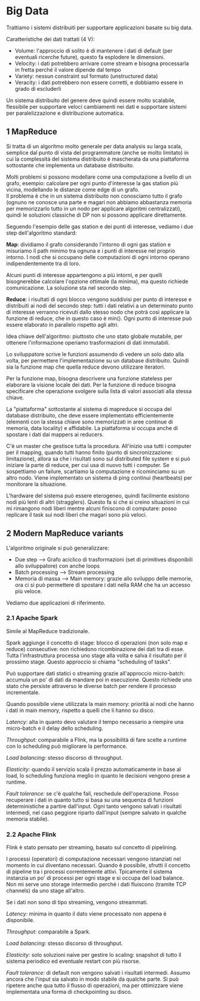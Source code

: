 # Big Data

Trattiamo i sistemi distribuiti per supportare applicazioni basate su big data. 

Caratteristiche dei dati trattati (4 V):

- Volume: l'approccio di solito è di mantenere i dati di default (per eventuali ricerche future), questo fa esplodere le dimensioni.
- Velocity: i dati potrebbero arrivare come stream e bisogna processarla in fretta perché il valore dipende dal tempo
- Variety: nessun constraint sul formato (unstructured data)
- Veracity: i dati potrebbero non essere corretti, e dobbiamo essere in grado di escluderli

Un sistema distribuito del genere deve quindi essere molto scalabile, flessibile per supportare veloci cambiamenti nei dati e supportare sistemi per paralelizzazione e distribuzione automatica. 

## 1 MapReduce
Si tratta di un algoritmo molto generale per data analysis su larga scala, semplice dal punto di vista del programmatore (anche se molto limitato) in cui la complessità del sistema distribuito è mascherata da una piattaforma sottostante che implementa un database distribuito. 

Molti problemi si possono modellare come una computazione a livello di un grafo, esempio: calcolare per ogni punto d'interesse la gas station più vicina, modellando le distanze come edge di un grafo.  
Il problema è che in un sistema distribuito non conosciamo tutto il grafo (ognuno ne conosce una parte e magari non abbiamo abbastanza memoria per memorizzarlo tutto in un nodo per applicare algoritmi centralizzati), quindi le soluzioni classiche di DP non si possono applicare direttamente. 

Seguendo l'esempio delle gas station e dei punti di interesse, vediamo i due step dell'algoritmo standard: 

**Map**: dividiamo il grafo considerando l'intorno di ogni gas station e misuriamo il path minimo tra ognuna e i punti di interesse nel proprio intorno. I nodi che si occupano delle computazioni di ogni intorno operano indipendentemente tra di loro. 

Alcuni punti di interesse appartengono a più intorni, e per quelli bisognerebbe calcolare l'opzione ottimale (la minima), ma questo richiede comunicazione. La soluzione sta nel secondo step. 

**Reduce**: i risultati di ogni blocco vengono suddivisi per punto di interesse e distribuiti ai nodi del secondo step: tutti i dati relativi a un determinato punto di interesse verranno ricevuti dallo stesso nodo che potrà così applicare la funzione di reduce, che in questo caso è min(). Ogni punto di interesse può essere elaborato in parallelo rispetto agli altri. 

Idea chiave dell'algoritmo: piuttosto che uno stato globale mutabile, per ottenere l'informazione operiamo trasformazioni di dati immutabili. 

Lo sviluppatore scrive le funzioni assumendo di vedere un solo dato alla volta, per permettere l'implementazione su un database distribuito. Quindi sia la funzione map che quella reduce devono utilizzare iteratori. 

Per la funzione map, bisogna descrivere una funzione stateless per elaborare la visione locale dei dati. Per la funzione di reduce bisogna specificare che operazione svolgere sulla lista di valori associati alla stessa chiave. 

La "piattaforma" sottostante al sistema di mapreduce si occupa del database distribuito, che deve essere implementato efficientemente (elementi con la stessa chiave sono memorizzati in aree continue di memoria, data locality) e affidabile. La piattaforma si occupa anche di spostare i dati dai mappers ai reducers.

C'è un master che gestisce tutta la procedura. All'inizio usa tutti i computer per il mapping, quando tutti hanno finito (punto di sincronizzazione: limitazione), allora sa che i risultati sono sul distributed file system e si può iniziare la parte di reduce, per cui usa di nuovo tutti i computer. Se sospettiamo un failure, scartiamo la computazione e ricominciamo su un altro nodo. Viene implementato un sistema di ping continui (heartbeats) per monitorare la situazione. 

L'hardware del sistema può essere eterogeneo, quindi facilmente esistono nodi più lenti di altri (stragglers). Questo fa si che si creino situazioni in cui mi rimangono nodi liberi mentre alcuni finiscono di computare: posso replicare il task sui nodi liberi che magari sono più veloci. 

## 2 Modern MapReduce variants

L'algoritmo originale si può generalizzare:

- Due step --> Grafo aciclico di trasformazioni (set di primitives disponibili allo sviluppatore) con anche loops
- Batch processing --> Stream processing
- Memoria di massa --> Main memory: grazie allo sviluppo delle memorie, ora ci si può permettere di spostare i dati nella RAM che ha un accesso più veloce. 

Vediamo due applicazioni di riferimento. 

### 2.1 Apache Spark
Simile al MapReduce tradizionale. 

Spark aggiunge il concetto di stage: blocco di operazioni (non solo map e reduce) consecutive: non richiedono ricombinazione dei dati tra di esse. Tutta l'infrastruttura processa uno stage alla volta e salva il risultato per il prossimo stage. Questo approccio si chiama "scheduling of tasks". 

Può supportare dati statici o streaming grazie all'approccio micro-batch: accumula un po' di dati da mandare poi in esecuzione. Questo richiede uno stato che persiste attraverso le diverse batch per rendere il processo incrementale.

Quando possibile viene utilizzata la main memory: priorità ai nodi che hanno i dati in main memory, rispetto a quelli che li hanno su disco. 

*Latency:* alta in quanto devo valutare il tempo necessario a riempire una micro-batch e il delay dello scheduling. 

*Throughput:* comparabile a Flink, ma la possibilità di fare scelte a runtime con lo scheduling può migliorare la performance. 

*Load balancing:* stesso discorso di throughput. 

*Elasticity:* quando il servizio scala il prezzo automaticamente in base al load, lo scheduling funziona meglio in quanto le decisioni vengono prese a runtime.

*Fault tolerance:* se c'è qualche fail, reschedule dell'operazione.  Posso recuperare i dati in quanto tutto si basa su una sequenza di funzioni deterministiche a partire dall'input. Ogni tanto vengono salvati i risultati intermedi, nel caso peggiore riparto dall'input (sempre salvato in qualche memoria stabile).

### 2.2 Apache Flink
Flink è stato pensato per streaming, basato sul concetto di pipelining. 

I processi (operatori) di computazione necessari vengono istanziati nel momento in cui diventano necessari. Quando è possibile, sfrutti il concetto di pipeline tra i processi correntemente attivi. Tpicamente il sistema instanzia un po' di processi per ogni stage e si occupa del load balance. Non mi serve uno storage intermedio perché i dati fluiscono (tramite TCP channels) da uno stage all'altro.

Se i dati non sono di tipo streaming, vengono streammati.

*Latency:* minima in quanto il dato viene processato non appena è disponibile. 

*Throughput:* comparabile a Spark. 

*Load balancing:* stesso discorso di throughput. 

*Elasticity:* solo soluzioni naive per gestire lo scaling: snapshot di tutto il sistema periodico ed eventuale restart con più risorse. 

*Fault tolerance:* di default non vengono salvati i risultati intermedi. Assumo ancora che l'input sia salvato in modo stabile da qualche parte. Si può ripetere anche qua tutto il flusso di operazioni, ma per ottimizzare viene implementata una forma di checkpointing su disco. 

